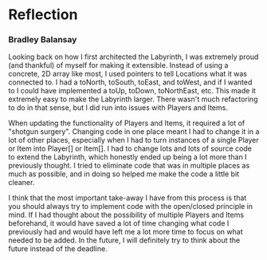 # Reflection

### Bradley Balansay

Looking back on how I first architected the Labyrinth, I was extremely proud (and thankful) of myself for making it extensible. Instead of using a concrete, 2D array like most, I used pointers to tell Locations what it was connected to. I had a toNorth, toSouth, toEast, and toWest, and if I wanted to I could have implemented a toUp, toDown, toNorthEast, etc. This made it extremely easy to make the Labyrinth larger. There wasn't much refactoring to do in that sense, but I did run into issues with Players and Items.

When updating the functionality of Players and Items, it required a lot of "shotgun surgery". Changing code in one place meant I had to change it in a lot of other places, especially when I had to turn instances of a single Player or Item into Player[] or Item[]. I had to change lots and lots of source code to extend the Labyrinth, which honestly ended up being a lot more than I previously thought. I tried to eliminate code that was in multiple places as much as possible, and in doing so helped me make the code a little bit cleaner.

I think that the most important take-away I have from this process is that you should always try to implement code with the open/closed principle in mind. If I had thought about the possibility of multiple Players and Items beforehand, it would have saved a lot of time changing what code I previously had and would have left me a lot more time to focus on what needed to be added. In the future, I will definitely try to think about the future instead of the deadline.
